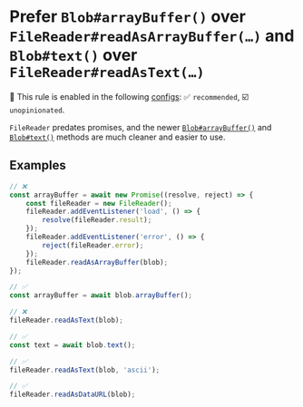 # Prefer `Blob#arrayBuffer()` over `FileReader#readAsArrayBuffer(…)` and `Blob#text()` over `FileReader#readAsText(…)`

💼 This rule is enabled in the following [configs](https://github.com/sindresorhus/eslint-plugin-unicorn#recommended-config): ✅ `recommended`, ☑️ `unopinionated`.

<!-- end auto-generated rule header -->
<!-- Do not manually modify this header. Run: `npm run fix:eslint-docs` -->

`FileReader` predates promises, and the newer [`Blob#arrayBuffer()`](https://developer.mozilla.org/en-US/docs/Web/API/Blob/arrayBuffer) and [`Blob#text()`](https://developer.mozilla.org/en-US/docs/Web/API/Blob/text) methods are much cleaner and easier to use.

## Examples

```js
// ❌
const arrayBuffer = await new Promise((resolve, reject) => {
	const fileReader = new FileReader();
	fileReader.addEventListener('load', () => {
		resolve(fileReader.result);
	});
	fileReader.addEventListener('error', () => {
		reject(fileReader.error);
	});
	fileReader.readAsArrayBuffer(blob);
});

// ✅
const arrayBuffer = await blob.arrayBuffer();
```

```js
// ❌
fileReader.readAsText(blob);

// ✅
const text = await blob.text();
```

```js
// ✅
fileReader.readAsText(blob, 'ascii');
```

```js
// ✅
fileReader.readAsDataURL(blob);
```
